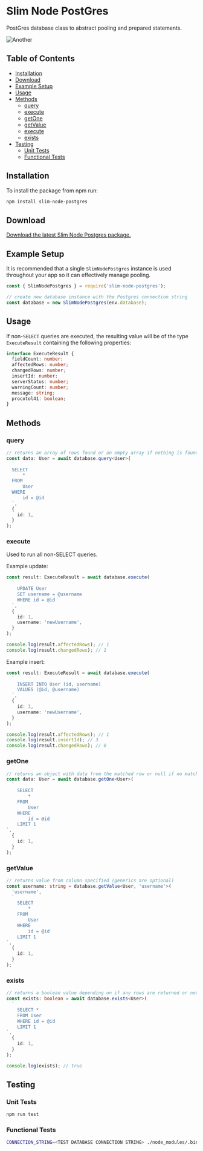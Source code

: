 # Slim Node PostGres

PostGres database class to abstract pooling and prepared statements.

![Another](https://img.shields.io/npm/v/slim-node-postgres.svg)

## Table of Contents

- [Installation](#installation)
- [Download](#download)
- [Example Setup](#example-setup)
- [Usage](#usage)
- [Methods](#methods)
  - [query](#query)
  - [execute](#execute)
  - [getOne](#getone)
  - [getValue](#getvalue)
  - [execute](#execute)
  - [exists](#exists)
- [Testing](#testing)
  - [Unit Tests](#unit-tests)
  - [Functional Tests](#functional-tests)

## Installation

To install the package from npm run:

```bash
npm install slim-node-postgres
```

## Download

[Download the latest Slim Node Postgres package.](https://unpkg.com/slim-node-postgres)

## Example Setup

It is recommended that a single `SlimNodePostgres` instance is used throughout your app so it can effectively manage pooling.

```javascript
const { SlimNodePostgres } = require('slim-node-postgres');

// create new database instance with the Postgres connection string
const database = new SlimNodePostgres(env.database);
```

## Usage

If non-`SELECT` queries are executed, the resulting value will be of the type `ExecuteResult` containing the following properties:

```typescript
interface ExecuteResult {
  fieldCount: number;
  affectedRows: number;
  changedRows: number;
  insertId: number;
  serverStatus: number;
  warningCount: number;
  message: string;
  procotol41: boolean;
}
```

## Methods

### query

```typescript
// returns an array of rows found or an empty array if nothing is found
const data: User = await database.query<User>(
  `
  SELECT
      *
  FROM
      User
  WHERE
      id = @id
  `,
  {
    id: 1,
  }
);
```

### execute

Used to run all non-SELECT queries.

Example update:

```typescript
const result: ExecuteResult = await database.execute(
  `
    UPDATE User
    SET username = @username
    WHERE id = @id
  `,
  {
    id: 1,
    username: 'newUsername',
  }
);

console.log(result.affectedRows); // 1
console.log(result.changedRows); // 1
```

Example insert:

```typescript
const result: ExecuteResult = await database.execute(
  `
    INSERT INTO User (id, username)
    VALUES (@id, @username)
  `,
  {
    id: 3,
    username: 'newUsername',
  }
);

console.log(result.affectedRows); // 1
console.log(result.insertId); // 3
console.log(result.changedRows); // 0
```

### getOne

```typescript
// returns an object with data from the matched row or null if no match was found
const data: User = await database.getOne<User>(
  `
    SELECT
        *
    FROM
        User
    WHERE
        id = @id
    LIMIT 1
`,
  {
    id: 1,
  }
);
```

### getValue

```typescript
// returns value from column specified (generics are optional)
const username: string = database.getValue<User, 'username'>(
  'username',
  `
    SELECT
        *
    FROM
        User
    WHERE
        id = @id
    LIMIT 1
`,
  {
    id: 1,
  }
);
```

### exists

```typescript
// returns a boolean value depending on if any rows are returned or not
const exists: boolean = await database.exists<User>(
  `
    SELECT *
    FROM User
    WHERE id = @id
    LIMIT 1
`,
  {
    id: 1,
  }
);

console.log(exists); // true
```

## Testing

### Unit Tests

```bash
npm run test
```

### Functional Tests

```bash
CONNECTION_STRING=<TEST DATABASE CONNECTION STRING> ./node_modules/.bin/jest functional-tests/**/*.test.ts --runInBand
```
